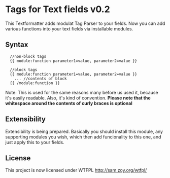 # Tags for Text fields v0.2

This Textformatter adds modulat Tag Parser to your fields. Now you can add various functions into
your text fields via installable modules.

## Syntax

```
  //non-block tags
  {{ module:function parameter1=value, parameter2=value }}

  //block tags
  {{ module:function parameter1=value, parameter2=value }}
    ... //contents of block
  {{ /module:function }}

```

Note: This is used for the same reasons many before us used it, because it's easily readable. Also, it's kind of convention. **Please note that the whitespace around the contents of curly braces is optional**

## Extensibility

Extensibility is being prepared. Basically you should install this module, any supporting modules you wish, which then add funcionality to this one, and just apply this to your fields.

## License

This project is now licensed under WTFPL <http://sam.zoy.org/wtfpl/>